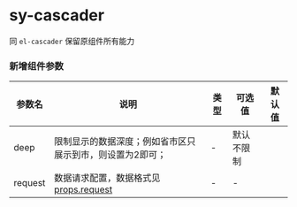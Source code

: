 sy-cascader
===========================
同 `el-cascader` 保留原组件所有能力

### 新增组件参数

|参数名|说明|类型|可选值|默认值|
|---|---|---|---|---|
|deep|限制显示的数据深度；例如省市区只展示到市，则设置为2即可；|-|默认不限制|
|request|数据请求配置，数据格式见 [props.request](https://github.com/i-yxs/sy-ui-pc/blob/main/README.md#propsrequest)|-|-|
